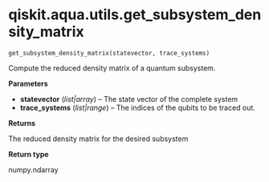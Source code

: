 <span id="qiskit-aqua-utils-get-subsystem-density-matrix" />

# qiskit.aqua.utils.get\_subsystem\_density\_matrix

<span id="undefined" />

`get_subsystem_density_matrix(statevector, trace_systems)`

Compute the reduced density matrix of a quantum subsystem.

**Parameters**

*   **statevector** (*list|array*) – The state vector of the complete system
*   **trace\_systems** (*list|range*) – The indices of the qubits to be traced out.

**Returns**

The reduced density matrix for the desired subsystem

**Return type**

numpy.ndarray
